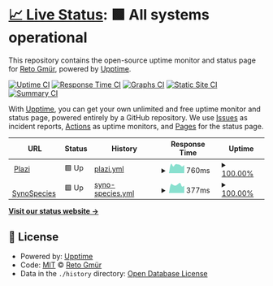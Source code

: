 # [📈 Live Status](https://retog.github.io/my-upptime): <!--live status--> **🟩 All systems operational**

This repository contains the open-source uptime monitor and status page for [Reto Gmür](https://retog.github.io/my-upptime), powered by [Upptime](https://github.com/upptime/upptime).

[![Uptime CI](https://github.com/retog/my-upptime/workflows/Uptime%20CI/badge.svg)](https://github.com/retog/my-upptime/actions?query=workflow%3A%22Uptime+CI%22)
[![Response Time CI](https://github.com/retog/my-upptime/workflows/Response%20Time%20CI/badge.svg)](https://github.com/retog/my-upptime/actions?query=workflow%3A%22Response+Time+CI%22)
[![Graphs CI](https://github.com/retog/my-upptime/workflows/Graphs%20CI/badge.svg)](https://github.com/retog/my-upptime/actions?query=workflow%3A%22Graphs+CI%22)
[![Static Site CI](https://github.com/retog/my-upptime/workflows/Static%20Site%20CI/badge.svg)](https://github.com/retog/my-upptime/actions?query=workflow%3A%22Static+Site+CI%22)
[![Summary CI](https://github.com/retog/my-upptime/workflows/Summary%20CI/badge.svg)](https://github.com/retog/my-upptime/actions?query=workflow%3A%22Summary+CI%22)

With [Upptime](https://upptime.js.org), you can get your own unlimited and free uptime monitor and status page, powered entirely by a GitHub repository. We use [Issues](https://github.com/retog/my-upptime/issues) as incident reports, [Actions](https://github.com/retog/my-upptime/actions) as uptime monitors, and [Pages](https://retog.github.io/my-upptime) for the status page.

<!--start: status pages-->
<!-- This summary is generated by Upptime (https://github.com/upptime/upptime) -->
<!-- Do not edit this manually, your changes will be overwritten -->
<!-- prettier-ignore -->
| URL | Status | History | Response Time | Uptime |
| --- | ------ | ------- | ------------- | ------ |
| <img alt="" src="https://icons.duckduckgo.com/ip3/www.plazi.org.ico" height="13"> [Plazi](https://www.plazi.org) | 🟩 Up | [plazi.yml](https://github.com/retog/my-upptime/commits/HEAD/history/plazi.yml) | <details><summary><img alt="Response time graph" src="./graphs/plazi/response-time-week.png" height="20"> 760ms</summary><br><a href="https://retog.github.io/my-upptime/history/plazi"><img alt="Response time 861" src="https://img.shields.io/endpoint?url=https%3A%2F%2Fraw.githubusercontent.com%2Fretog%2Fmy-upptime%2FHEAD%2Fapi%2Fplazi%2Fresponse-time.json"></a><br><a href="https://retog.github.io/my-upptime/history/plazi"><img alt="24-hour response time 736" src="https://img.shields.io/endpoint?url=https%3A%2F%2Fraw.githubusercontent.com%2Fretog%2Fmy-upptime%2FHEAD%2Fapi%2Fplazi%2Fresponse-time-day.json"></a><br><a href="https://retog.github.io/my-upptime/history/plazi"><img alt="7-day response time 760" src="https://img.shields.io/endpoint?url=https%3A%2F%2Fraw.githubusercontent.com%2Fretog%2Fmy-upptime%2FHEAD%2Fapi%2Fplazi%2Fresponse-time-week.json"></a><br><a href="https://retog.github.io/my-upptime/history/plazi"><img alt="30-day response time 787" src="https://img.shields.io/endpoint?url=https%3A%2F%2Fraw.githubusercontent.com%2Fretog%2Fmy-upptime%2FHEAD%2Fapi%2Fplazi%2Fresponse-time-month.json"></a><br><a href="https://retog.github.io/my-upptime/history/plazi"><img alt="1-year response time 861" src="https://img.shields.io/endpoint?url=https%3A%2F%2Fraw.githubusercontent.com%2Fretog%2Fmy-upptime%2FHEAD%2Fapi%2Fplazi%2Fresponse-time-year.json"></a></details> | <details><summary><a href="https://retog.github.io/my-upptime/history/plazi">100.00%</a></summary><a href="https://retog.github.io/my-upptime/history/plazi"><img alt="All-time uptime 100.00%" src="https://img.shields.io/endpoint?url=https%3A%2F%2Fraw.githubusercontent.com%2Fretog%2Fmy-upptime%2FHEAD%2Fapi%2Fplazi%2Fuptime.json"></a><br><a href="https://retog.github.io/my-upptime/history/plazi"><img alt="24-hour uptime 100.00%" src="https://img.shields.io/endpoint?url=https%3A%2F%2Fraw.githubusercontent.com%2Fretog%2Fmy-upptime%2FHEAD%2Fapi%2Fplazi%2Fuptime-day.json"></a><br><a href="https://retog.github.io/my-upptime/history/plazi"><img alt="7-day uptime 100.00%" src="https://img.shields.io/endpoint?url=https%3A%2F%2Fraw.githubusercontent.com%2Fretog%2Fmy-upptime%2FHEAD%2Fapi%2Fplazi%2Fuptime-week.json"></a><br><a href="https://retog.github.io/my-upptime/history/plazi"><img alt="30-day uptime 100.00%" src="https://img.shields.io/endpoint?url=https%3A%2F%2Fraw.githubusercontent.com%2Fretog%2Fmy-upptime%2FHEAD%2Fapi%2Fplazi%2Fuptime-month.json"></a><br><a href="https://retog.github.io/my-upptime/history/plazi"><img alt="1-year uptime 100.00%" src="https://img.shields.io/endpoint?url=https%3A%2F%2Fraw.githubusercontent.com%2Fretog%2Fmy-upptime%2FHEAD%2Fapi%2Fplazi%2Fuptime-year.json"></a></details>
| <img alt="" src="https://icons.duckduckgo.com/ip3/synospecies.plazi.org.ico" height="13"> [SynoSpecies](https://synospecies.plazi.org) | 🟩 Up | [syno-species.yml](https://github.com/retog/my-upptime/commits/HEAD/history/syno-species.yml) | <details><summary><img alt="Response time graph" src="./graphs/syno-species/response-time-week.png" height="20"> 377ms</summary><br><a href="https://retog.github.io/my-upptime/history/syno-species"><img alt="Response time 388" src="https://img.shields.io/endpoint?url=https%3A%2F%2Fraw.githubusercontent.com%2Fretog%2Fmy-upptime%2FHEAD%2Fapi%2Fsyno-species%2Fresponse-time.json"></a><br><a href="https://retog.github.io/my-upptime/history/syno-species"><img alt="24-hour response time 338" src="https://img.shields.io/endpoint?url=https%3A%2F%2Fraw.githubusercontent.com%2Fretog%2Fmy-upptime%2FHEAD%2Fapi%2Fsyno-species%2Fresponse-time-day.json"></a><br><a href="https://retog.github.io/my-upptime/history/syno-species"><img alt="7-day response time 377" src="https://img.shields.io/endpoint?url=https%3A%2F%2Fraw.githubusercontent.com%2Fretog%2Fmy-upptime%2FHEAD%2Fapi%2Fsyno-species%2Fresponse-time-week.json"></a><br><a href="https://retog.github.io/my-upptime/history/syno-species"><img alt="30-day response time 378" src="https://img.shields.io/endpoint?url=https%3A%2F%2Fraw.githubusercontent.com%2Fretog%2Fmy-upptime%2FHEAD%2Fapi%2Fsyno-species%2Fresponse-time-month.json"></a><br><a href="https://retog.github.io/my-upptime/history/syno-species"><img alt="1-year response time 388" src="https://img.shields.io/endpoint?url=https%3A%2F%2Fraw.githubusercontent.com%2Fretog%2Fmy-upptime%2FHEAD%2Fapi%2Fsyno-species%2Fresponse-time-year.json"></a></details> | <details><summary><a href="https://retog.github.io/my-upptime/history/syno-species">100.00%</a></summary><a href="https://retog.github.io/my-upptime/history/syno-species"><img alt="All-time uptime 100.00%" src="https://img.shields.io/endpoint?url=https%3A%2F%2Fraw.githubusercontent.com%2Fretog%2Fmy-upptime%2FHEAD%2Fapi%2Fsyno-species%2Fuptime.json"></a><br><a href="https://retog.github.io/my-upptime/history/syno-species"><img alt="24-hour uptime 100.00%" src="https://img.shields.io/endpoint?url=https%3A%2F%2Fraw.githubusercontent.com%2Fretog%2Fmy-upptime%2FHEAD%2Fapi%2Fsyno-species%2Fuptime-day.json"></a><br><a href="https://retog.github.io/my-upptime/history/syno-species"><img alt="7-day uptime 100.00%" src="https://img.shields.io/endpoint?url=https%3A%2F%2Fraw.githubusercontent.com%2Fretog%2Fmy-upptime%2FHEAD%2Fapi%2Fsyno-species%2Fuptime-week.json"></a><br><a href="https://retog.github.io/my-upptime/history/syno-species"><img alt="30-day uptime 100.00%" src="https://img.shields.io/endpoint?url=https%3A%2F%2Fraw.githubusercontent.com%2Fretog%2Fmy-upptime%2FHEAD%2Fapi%2Fsyno-species%2Fuptime-month.json"></a><br><a href="https://retog.github.io/my-upptime/history/syno-species"><img alt="1-year uptime 100.00%" src="https://img.shields.io/endpoint?url=https%3A%2F%2Fraw.githubusercontent.com%2Fretog%2Fmy-upptime%2FHEAD%2Fapi%2Fsyno-species%2Fuptime-year.json"></a></details>

<!--end: status pages-->

[**Visit our status website →**](https://retog.github.io/my-upptime)

## 📄 License

- Powered by: [Upptime](https://github.com/upptime/upptime)
- Code: [MIT](./LICENSE) © [Reto Gmür](https://retog.github.io/my-upptime)
- Data in the `./history` directory: [Open Database License](https://opendatacommons.org/licenses/odbl/1-0/)
